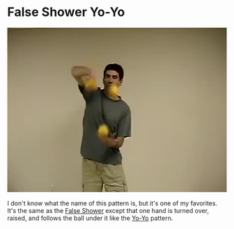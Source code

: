 # False Shower Yo-Yo

![FalseShowerYo-Yo](/site/videos/poster/falseshoweryoyo.jpg)

I don't know what the name of this pattern is, but it's one of my favorites. It's the same as the [False Shower](/site/en/falseshower/README.md) except that one hand is turned over, raised, and follows the ball under it like the [Yo-Yo](/site/en/yo-yo/README.md) pattern.

